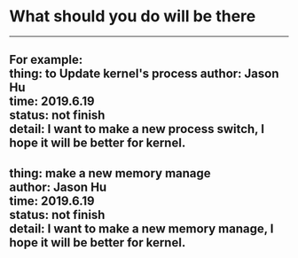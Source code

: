 # What should you do will be there  
----  
For example:  
thing: to Update kernel's process
author: Jason Hu  
time: 2019.6.19  
status: not finish  
detail: I want to make a new process switch, I hope it will be better for kernel.  
----
thing: make a new memory manage  
author: Jason Hu  
time: 2019.6.19  
status: not finish  
detail: I want to make a new memory manage, I hope it will be better for kernel.  
----

